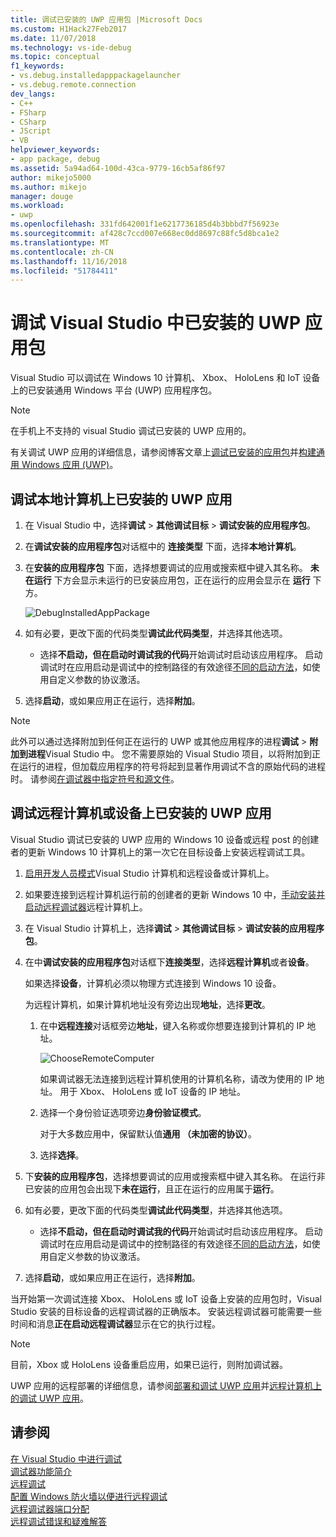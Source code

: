 ```yaml
---
title: 调试已安装的 UWP 应用包 |Microsoft Docs
ms.custom: H1Hack27Feb2017
ms.date: 11/07/2018
ms.technology: vs-ide-debug
ms.topic: conceptual
f1_keywords:
- vs.debug.installedapppackagelauncher
- vs.debug.remote.connection
dev_langs:
- C++
- FSharp
- CSharp
- JScript
- VB
helpviewer_keywords:
- app package, debug
ms.assetid: 5a94ad64-100d-43ca-9779-16cb5af86f97
author: mikejo5000
ms.author: mikejo
manager: douge
ms.workload:
- uwp
ms.openlocfilehash: 331fd642001f1e6217736185d4b3bbbd7f56923e
ms.sourcegitcommit: af428c7ccd007e668ec0dd8697c88fc5d8bca1e2
ms.translationtype: MT
ms.contentlocale: zh-CN
ms.lasthandoff: 11/16/2018
ms.locfileid: "51784411"
---
```

# <a name="debug-an-installed-uwp-app-package-in-visual-studio"></a>调试 Visual Studio 中已安装的 UWP 应用包

Visual Studio 可以调试在 Windows 10 计算机、 Xbox、 HoloLens 和 IoT 设备上的已安装通用 Windows 平台 (UWP) 应用程序包。 

>[!NOTE]
>在手机上不支持的 visual Studio 调试已安装的 UWP 应用的。
   
有关调试 UWP 应用的详细信息，请参阅博客文章上[调试已安装的应用包](https://blogs.msdn.microsoft.com/devops/2016/03/30/updates-for-debugging-installed-app-packages-in-visual-studio-2015-update-2/)并[构建通用 Windows 应用 (UWP)](https://blogs.msdn.microsoft.com/visualstudio/2016/08/02/universal-windows-apps-targeting-windows-10-anniversary-sdk/)。

## <a name="debug-an-installed-uwp-app-on-a-local-machine"></a>调试本地计算机上已安装的 UWP 应用

1. 在 Visual Studio 中，选择**调试** > **其他调试目标** > **调试安装的应用程序包**。
   
1. 在**调试安装的应用程序包**对话框中的 **连接类型** 下面，选择**本地计算机**。
   
1. 在**安装的应用程序包** 下面，选择想要调试的应用或搜索框中键入其名称。 **未在运行** 下方会显示未运行的已安装应用包，正在运行的应用会显示在 **运行** 下方。 
   
   ![DebugInstalledAppPackage](../debugger/media/debug-installed-app-pkg.png "DebugInstalledAppPackage")
   
1. 如有必要，更改下面的代码类型**调试此代码类型**，并选择其他选项。 
   - 选择**不启动，但在启动时调试我的代码**开始调试时启动该应用程序。 启动调试时在应用启动是调试中的控制路径的有效途径[不同的启动方法](/windows/uwp/xbox-apps/automate-launching-uwp-apps)，如使用自定义参数的协议激活。
   
1. 选择**启动**，或如果应用正在运行，选择**附加**。

> [!NOTE]
> 此外可以通过选择附加到任何正在运行的 UWP 或其他应用程序的进程**调试** > **附加到进程**Visual Studio 中。 您不需要原始的 Visual Studio 项目，以将附加到正在运行的进程，但加载应用程序的符号将起到显著作用调试不含的原始代码的进程时。 请参阅[在调试器中指定符号和源文件](specify-symbol-dot-pdb-and-source-files-in-the-visual-studio-debugger.md)。
  
## <a name="remote"></a> 调试远程计算机或设备上已安装的 UWP 应用

Visual Studio 调试已安装的 UWP 应用的 Windows 10 设备或远程 post 的创建者的更新 Windows 10 计算机上的第一次它在目标设备上安装远程调试工具。 

1. [启用开发人员模式](/windows/uwp/get-started/enable-your-device-for-development)Visual Studio 计算机和远程设备或计算机上。
   
1. 如果要连接到远程计算机运行前的创建者的更新 Windows 10 中，[手动安装并启动远程调试器](../debugger/remote-debugging.md)远程计算机上。
   
1. 在 Visual Studio 计算机上，选择**调试** > **其他调试目标** > **调试安装的应用程序包**。
   
1. 在中**调试安装的应用程序包**对话框下**连接类型**，选择**远程计算机**或者**设备**。
   
   如果选择**设备**，计算机必须以物理方式连接到 Windows 10 设备。
   
   为远程计算机，如果计算机地址没有旁边出现**地址**，选择**更改**。 
      
   1. 在中**远程连接**对话框旁边**地址**，键入名称或你想要连接到计算机的 IP 地址。
      
      ![ChooseRemoteComputer](../debugger/media/debug-remote-app-pkg.png "ChooseRemoteComputer")
      
      如果调试器无法连接到远程计算机使用的计算机名称，请改为使用的 IP 地址。 用于 Xbox、 HoloLens 或 IoT 设备的 IP 地址。
   1. 选择一个身份验证选项旁边**身份验证模式**。
      
      对于大多数应用中，保留默认值**通用 （未加密的协议）**。
   1. 选择**选择**。 

1. 下**安装的应用程序包**，选择想要调试的应用或搜索框中键入其名称。 在运行非已安装的应用包会出现下**未在运行**，且正在运行的应用属于**运行**。 
   
1. 如有必要，更改下面的代码类型**调试此代码类型**，并选择其他选项。 
   - 选择**不启动，但在启动时调试我的代码**开始调试时启动该应用程序。 启动调试时在应用启动是调试中的控制路径的有效途径[不同的启动方法](/windows/uwp/xbox-apps/automate-launching-uwp-apps)，如使用自定义参数的协议激活。
   
1. 选择**启动**，或如果应用正在运行，选择**附加**。

当开始第一次调试连接 Xbox、 HoloLens 或 IoT 设备上安装的应用包时，Visual Studio 安装的目标设备的远程调试器的正确版本。 安装远程调试器可能需要一些时间和消息**正在启动远程调试器**显示在它的执行过程。

>[!NOTE]
>目前，Xbox 或 HoloLens 设备重启应用，如果已运行，则附加调试器。

UWP 应用的远程部署的详细信息，请参阅[部署和调试 UWP 应用](/windows/uwp/debug-test-perf/deploying-and-debugging-uwp-apps#advanced-remote-deployment-options)并[远程计算机上的调试 UWP 应用](run-windows-store-apps-on-a-remote-machine.md)。 
  
## <a name="see-also"></a>请参阅  
 [在 Visual Studio 中进行调试](../debugger/index.md)  
 [调试器功能简介](../debugger/debugger-feature-tour.md)  
 [远程调试](../debugger/remote-debugging.md)  
 [配置 Windows 防火墙以便进行远程调试](../debugger/configure-the-windows-firewall-for-remote-debugging.md)  
 [远程调试器端口分配](../debugger/remote-debugger-port-assignments.md)  
 [远程调试错误和疑难解答](../debugger/remote-debugging-errors-and-troubleshooting.md)